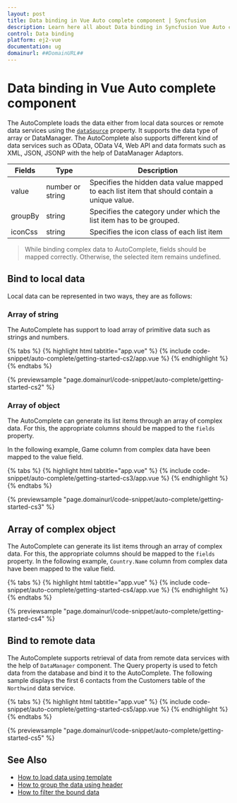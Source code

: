 ```yaml
---
layout: post
title: Data binding in Vue Auto complete component | Syncfusion
description: Learn here all about Data binding in Syncfusion Vue Auto complete component of Syncfusion Essential JS 2 and more.
control: Data binding 
platform: ej2-vue
documentation: ug
domainurl: ##DomainURL##
---
```


# Data binding in Vue Auto complete component

The AutoComplete loads the data either from local data sources or remote data services using the [`dataSource`](https://ej2.syncfusion.com/vue/documentation/api/auto-complete/#datasource) property. It supports the data type of array or DataManager. The AutoComplete also supports different kind of data services such as OData, OData V4, Web API and data formats such as XML, JSON, JSONP with the help of DataManager Adaptors.

| Fields | Type | Description |
|------|------|-------------|
| value | number or string | Specifies the hidden data value mapped to each list item that should contain a unique value. |
| groupBy | string | Specifies the category under which the list item has to be grouped. |
| iconCss | string | Specifies the icon class of each list item |

> While binding complex data to AutoComplete, fields should be mapped correctly. Otherwise, the selected item remains undefined.

## Bind to local data

Local data can be represented in two ways, they are as follows:

### Array of string

The AutoComplete has support to load array of primitive data such as strings and numbers.

{% tabs %}
{% highlight html tabtitle="app.vue" %}
{% include code-snippet/auto-complete/getting-started-cs2/app.vue %}
{% endhighlight %}
{% endtabs %}
        
{% previewsample "page.domainurl/code-snippet/auto-complete/getting-started-cs2" %}

### Array of object

The AutoComplete can generate its list items through an array of complex data. For this, the appropriate columns should be mapped to the `fields` property.

In the following example, Game column from complex data have been mapped to the value field.

{% tabs %}
{% highlight html tabtitle="app.vue" %}
{% include code-snippet/auto-complete/getting-started-cs3/app.vue %}
{% endhighlight %}
{% endtabs %}
        
{% previewsample "page.domainurl/code-snippet/auto-complete/getting-started-cs3" %}

## Array of complex object

The AutoComplete can generate its list items through an array of complex data. For this, the appropriate columns should be mapped to the `fields` property. In the following example, `Country.Name` column from complex data have been mapped to the value field.

{% tabs %}
{% highlight html tabtitle="app.vue" %}
{% include code-snippet/auto-complete/getting-started-cs4/app.vue %}
{% endhighlight %}
{% endtabs %}
        
{% previewsample "page.domainurl/code-snippet/auto-complete/getting-started-cs4" %}

## Bind to remote data

The AutoComplete supports retrieval of data from remote data services with the help of `DataManager` component. The Query property is used to fetch data from the database and bind it to the AutoComplete. The following sample displays the first 6 contacts from the Customers table of the `Northwind` data service.

{% tabs %}
{% highlight html tabtitle="app.vue" %}
{% include code-snippet/auto-complete/getting-started-cs5/app.vue %}
{% endhighlight %}
{% endtabs %}
        
{% previewsample "page.domainurl/code-snippet/auto-complete/getting-started-cs5" %}

## See Also

* [How to load data using template](./templates#item-template)
* [How to group the data using header](./grouping/)
* [How to filter the bound data](./filtering/)